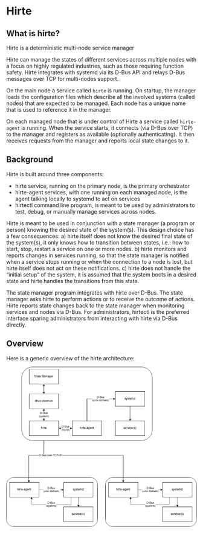 # Hirte

## What is hirte?

Hirte is a deterministic multi-node service manager

Hirte can manage the states of different services across multiple nodes with a
focus on highly regulated industries, such as those requiring function safety.
Hirte integrates with systemd via its D-Bus API and relays D-Bus messages over
TCP for multi-nodes support.

On the main node a service called `hirte` is running. On startup, the manager
loads the configuration files which describe all the involved systems
(called nodes) that are expected to be managed. Each node has a
unique name that is used to reference it in the manager.

On each managed node that is under control of Hirte a service called `hirte-agent`
is running. When the service starts, it connects (via D-Bus over TCP) to the manager
and registers as available (optionally authenticating). It then receives requests
from the manager and reports local state changes to it.

## Background

Hirte is built around three components:

* hirte service, running on the primary node, is the primary orchestrator
* hirte-agent services, with one running on each managed node, is the agent
  talking locally to systemd to act on services
* hirtectl command line program, is meant to be used by administrators to test,
  debug, or manually manage services across nodes.

Hirte is meant to be used in conjunction with a state manager (a program or
person) knowing the desired state of the system(s). This design choice has a few
consequences: a) hirte itself does not know the desired final state of the
system(s), it only knows how to transition between states, i.e.: how to start,
stop, restart a service on one or more nodes. b) hirte monitors and reports
changes in services running, so that the state manager is notified when a
service stops running or when the connection to a node is lost, but hirte itself
does not act on these notifications. c) hirte does not handle the “initial
setup” of the system, it is assumed that the system boots in a desired state and
hirte handles the transitions from this state.

The state manager program integrates with hirte over D-Bus. The state manager
asks hirte to perform actions or to receive the outcome of actions. Hirte
reports state changes back to the state manager when monitoring services and
nodes via D-Bus. For administrators, hirtectl is the preferred interface sparing
administrators from interacting with hirte via D-Bus directly.

## Overview

Here is a generic overview of the hirte architecture:

![Hirte Architecture diagrma](img/hirte_architecture.jpg)
